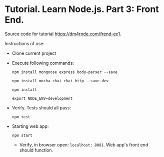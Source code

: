 
# Tutorial. Learn Node.js. Part 3: Front End.

Source code for tutorial https://dm4rnde.com/frend-ex1.


Instructions of use:

- Clone current project

- Execute following commands:
	
	`npm install mongoose express body-parser --save`
	
	`npm install mocha chai chai-http --save-dev`
	
	`npm install`
	
	`export NODE_ENV=development`

- Verify. Tests should all pass:

	`npm test`

- Starting web app:

	`npm start`
	
	- Verify, in browser open: `localhost: 8081`. Web app's front end should function.
	
	